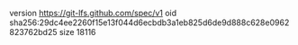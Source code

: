 version https://git-lfs.github.com/spec/v1
oid sha256:29dc4ee2260f15e13f044d6ecbdb3a1eb825d6de9d888c628e0962823762bd25
size 18116
